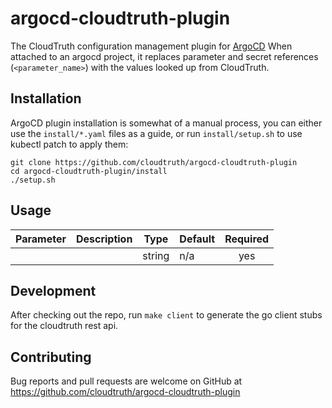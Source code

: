 # argocd-cloudtruth-plugin

The CloudTruth configuration management plugin for [ArgoCD](https://argo-cd.readthedocs.io/en/stable/)  When attached to an argocd project, it replaces parameter and secret references (`<parameter_name>`) with the values looked up from CloudTruth.

## Installation

ArgoCD plugin installation is somewhat of a manual process, you can either use the `install/*.yaml` files as a guide, or run `install/setup.sh` to use kubectl patch to apply them:

```shell
git clone https://github.com/cloudtruth/argocd-cloudtruth-plugin
cd argocd-cloudtruth-plugin/install
./setup.sh
```

## Usage


| Parameter | Description | Type | Default | Required |
|-----------|-------------|------|---------|:--------:|
|  |  | string | n/a | yes |

## Development

After checking out the repo, run `make client` to generate the go client stubs for the cloudtruth rest api.

## Contributing

Bug reports and pull requests are welcome on GitHub at https://github.com/cloudtruth/argocd-cloudtruth-plugin
